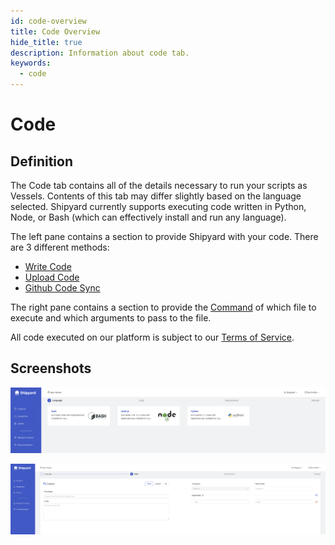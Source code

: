 ```yaml
---
id: code-overview
title: Code Overview
hide_title: true
description: Information about code tab.
keywords:
  - code
---
```


# Code

## Definition

The Code tab contains all of the details necessary to run your scripts as Vessels. Contents of this tab may differ slightly based on the language selected. Shipyard currently supports executing code written in Python, Node, or Bash \(which can effectively install and run any language\).

The left pane contains a section to provide Shipyard with your code. There are 3 different methods:

- [Write Code](write-code.md)
- [Upload Code](upload-code.md)
- [Github Code Sync](git-connection.md)

The right pane contains a section to provide the [Command](command.md) of which file to execute and which arguments to pass to the file.

All code executed on our platform is subject to our [Terms of Service](https://www.shipyardapp.com/legal/terms).

## Screenshots

![](../../.gitbook/assets/language_selection.png)

![](../../.gitbook/assets/code_tab.png)
